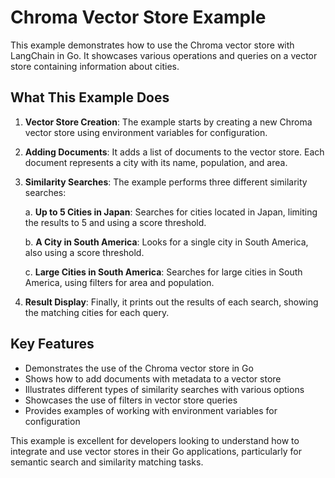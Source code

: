 # Chroma Vector Store Example

This example demonstrates how to use the Chroma vector store with LangChain in Go. It showcases various operations and queries on a vector store containing information about cities.

## What This Example Does

1. **Vector Store Creation**: The example starts by creating a new Chroma vector store using environment variables for configuration.

2. **Adding Documents**: It adds a list of documents to the vector store. Each document represents a city with its name, population, and area.

3. **Similarity Searches**: The example performs three different similarity searches:

   a. **Up to 5 Cities in Japan**: Searches for cities located in Japan, limiting the results to 5 and using a score threshold.
   
   b. **A City in South America**: Looks for a single city in South America, also using a score threshold.
   
   c. **Large Cities in South America**: Searches for large cities in South America, using filters for area and population.

4. **Result Display**: Finally, it prints out the results of each search, showing the matching cities for each query.

## Key Features

- Demonstrates the use of the Chroma vector store in Go
- Shows how to add documents with metadata to a vector store
- Illustrates different types of similarity searches with various options
- Showcases the use of filters in vector store queries
- Provides examples of working with environment variables for configuration

This example is excellent for developers looking to understand how to integrate and use vector stores in their Go applications, particularly for semantic search and similarity matching tasks.
